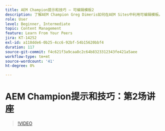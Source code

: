 ```yaml
---
title: AEM Champion提示和技巧 — 可编辑模板2
description: 了解AEM Champion Greg Dimeris如何在AEM Sites中利用可编辑模板。 请查看这些快速提示，然后立即在您的实例中试用。
role: User
level: Beginner, Intermediate
topic: Content Management
feature: Learn From Your Peers
jira: KT-14252
exl-id: a118dde6-0b25-4cc6-92bf-54b15620bbf4
duration: 117
source-git-commit: f4c621f3a9caa8c2c64b8323312343fe421a5aee
workflow-type: tm+mt
source-wordcount: '41'
ht-degree: 0%

---
```


# AEM Champion提示和技巧：第2场讲座

>[!VIDEO](https://video.tv.adobe.com/v/3409427?quality=12&learn=on)
